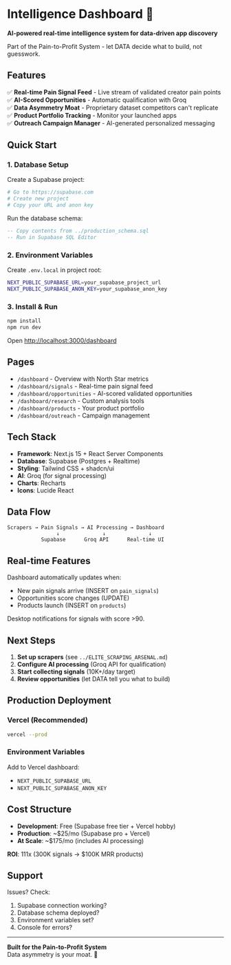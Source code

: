 # Intelligence Dashboard 🎯

**AI-powered real-time intelligence system for data-driven app discovery**

Part of the Pain-to-Profit System - let DATA decide what to build, not guesswork.

## Features

✅ **Real-time Pain Signal Feed** - Live stream of validated creator pain points  
✅ **AI-Scored Opportunities** - Automatic qualification with Groq  
✅ **Data Asymmetry Moat** - Proprietary dataset competitors can't replicate  
✅ **Product Portfolio Tracking** - Monitor your launched apps  
✅ **Outreach Campaign Manager** - AI-generated personalized messaging  

## Quick Start

### 1. Database Setup

Create a Supabase project:
```bash
# Go to https://supabase.com
# Create new project
# Copy your URL and anon key
```

Run the database schema:
```sql
-- Copy contents from ../production_schema.sql
-- Run in Supabase SQL Editor
```

### 2. Environment Variables

Create `.env.local` in project root:
```bash
NEXT_PUBLIC_SUPABASE_URL=your_supabase_project_url
NEXT_PUBLIC_SUPABASE_ANON_KEY=your_supabase_anon_key
```

### 3. Install & Run

```bash
npm install
npm run dev
```

Open [http://localhost:3000/dashboard](http://localhost:3000/dashboard)

## Pages

- `/dashboard` - Overview with North Star metrics
- `/dashboard/signals` - Real-time pain signal feed
- `/dashboard/opportunities` - AI-scored validated opportunities
- `/dashboard/research` - Custom analysis tools
- `/dashboard/products` - Your product portfolio
- `/dashboard/outreach` - Campaign management

## Tech Stack

- **Framework**: Next.js 15 + React Server Components
- **Database**: Supabase (Postgres + Realtime)
- **Styling**: Tailwind CSS + shadcn/ui
- **AI**: Groq (for signal processing)
- **Charts**: Recharts
- **Icons**: Lucide React

## Data Flow

```
Scrapers → Pain Signals → AI Processing → Dashboard
                ↓              ↓              ↓
           Supabase      Groq API      Real-time UI
```

## Real-time Features

Dashboard automatically updates when:
- New pain signals arrive (INSERT on `pain_signals`)
- Opportunities score changes (UPDATE)
- Products launch (INSERT on `products`)

Desktop notifications for signals with score >90.

## Next Steps

1. **Set up scrapers** (see `../ELITE_SCRAPING_ARSENAL.md`)
2. **Configure AI processing** (Groq API for qualification)
3. **Start collecting signals** (10K+/day target)
4. **Review opportunities** (let DATA tell you what to build)

## Production Deployment

### Vercel (Recommended)
```bash
vercel --prod
```

### Environment Variables
Add to Vercel dashboard:
- `NEXT_PUBLIC_SUPABASE_URL`
- `NEXT_PUBLIC_SUPABASE_ANON_KEY`

## Cost Structure

- **Development**: Free (Supabase free tier + Vercel hobby)
- **Production**: ~$25/mo (Supabase pro + Vercel)
- **At Scale**: ~$175/mo (includes AI processing)

**ROI**: 111x (300K signals → $100K MRR products)

## Support

Issues? Check:
1. Supabase connection working?
2. Database schema deployed?
3. Environment variables set?
4. Console for errors?

---

**Built for the Pain-to-Profit System**  
Data asymmetry is your moat. 🚀
